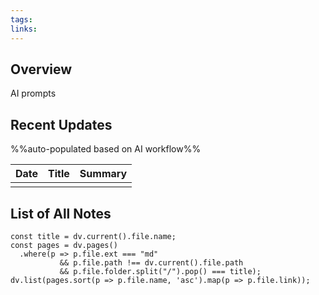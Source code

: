 ```yaml
---
tags: 
links: 
---
```

## Overview
AI prompts

## Recent Updates
%%auto-populated based on AI workflow%%

| Date | Title | Summary |
| ---- | ----- | ------- |
|      |       |         |

## List of All Notes
```dataviewjs
const title = dv.current().file.name;
const pages = dv.pages()
  .where(p => p.file.ext === "md"
           && p.file.path !== dv.current().file.path
           && p.file.folder.split("/").pop() === title);
dv.list(pages.sort(p => p.file.name, 'asc').map(p => p.file.link));
```

